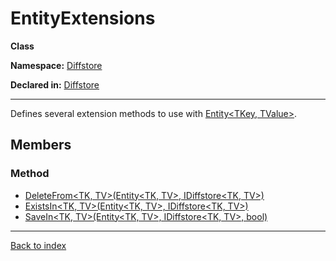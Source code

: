 # EntityExtensions

**Class**

**Namespace:** [Diffstore](Diffstore.md)

**Declared in:** [Diffstore](Diffstore.md)

------



Defines several extension methods to use with [Entity<TKey, TValue>](Diffstore.Entities.Entity{TKey,TValue}.md).


## Members

### Method
* [DeleteFrom<TK, TV>(Entity<TK, TV>, IDiffstore<TK, TV>)](Diffstore.EntityExtensions.DeleteFrom{TK,TV}(Entity{TK,TV},IDiffstore{TK,TV}).md)
* [ExistsIn<TK, TV>(Entity<TK, TV>, IDiffstore<TK, TV>)](Diffstore.EntityExtensions.ExistsIn{TK,TV}(Entity{TK,TV},IDiffstore{TK,TV}).md)
* [SaveIn<TK, TV>(Entity<TK, TV>, IDiffstore<TK, TV>, bool)](Diffstore.EntityExtensions.SaveIn{TK,TV}(Entity{TK,TV},IDiffstore{TK,TV},bool).md)

------

[Back to index](index.md)